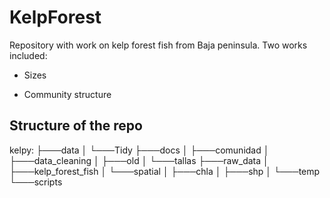 # KelpForest

Repository with work on kelp forest fish from Baja peninsula. Two works included:

- Sizes

- Community structure

## Structure of the repo

kelpy:
├───data
│   └───Tidy
├───docs
│   ├───comunidad
│   ├───data_cleaning
│   ├───old
│   └───tallas
├───raw_data
│   ├───kelp_forest_fish
│   └───spatial
│       ├───chla
│       ├───shp
│       └───temp
└───scripts
